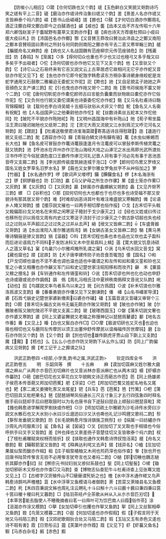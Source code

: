 <!-- { "loadSidebar": true } -->
　　【防唆小儿相应】○蹉【仓何切跌也又个韵】瑳【玉色鲜白又笑貌又哿韵诗巧笑之瑳有平上二音】磋【磨治亦作瑳诗传治象曰瑳又个韵】差【景差人名亦作瑳又支皆麻泰个祃六韵】嵯【晋书山岳嵯峨】搓【挪也】○醝【才何切白酒亦作鄼周礼酒正注鄼白释文鄼白即今之白醝酒也】鹾【咸也】齹【齿本又齿不齐左传昭十六年郑六卿饯赵宣子于齹赋野有蔓草又支韵亦作】瘥【病也诗天方荐瘥杜预曰小疫曰瘥大疫曰札】防【沛国邑名亦作鄼】酂【又音賛王莽改曰賛治此沛县之之鄼又南阳之鄼本音賛班固曰萧何之所封与何同韵则南阳之鄼亦有平去二音又寒旱翰三韵】艖【艑艖舟名又麻韵】痤【病也又人名战国魏有范痤柳宗元传范痤骑危】防【残薉田】防【舂捣】【笼属】○多【得何切众也重也不少也又过也檀弓又多乎哉又曰多矣乎予出祖者】○佗【汤何切彼也亦作他它又见下又支个韵】他【又音驮又个韵】它【诗它山之石易终来有它吉又説文云上古草居虑它故相问无它乎亦作蛇又音驮亦作驼又见下】蛇【虫也亦作它即今蛇虺字韩愈读东方朔杂事诗褫身络蛟蛇是龙蛇字通用又石鼓歌二雅褊迫无委蛇又作驼】詑【欺也】訑【又自足貌孟子訑訑之声音顔色又支产谏三韵】拕【引也曳也亦作拖又哿个二韵】拖【晋书邓侯拖不畱又哿个二韵】○驼【唐何切馲驼亦作橐佗颜师古曰言能负囊橐而驮物故曰橐佗亦作它俗作驼】佗【又负何也行貌又委佗谓美也诗委委佗佗亦作蛇】駞【又马名杜甫诗曰駞背锦糢糊】驮【载何也李白诗吴姬十五细马驮俗从犬非又个韵】鮀【鱼名又人名衞有祝鮀】他【人名战国尹公之他秦尉他亦作佗】紽【丝数诗素丝五紽本又作佗他同】陀【陂陀不平貌亦作陁阤岮】陁【又明州昌国海中有补陁山】阤【荀子宥坐篇注王肃曰陵迟陂阤也又纸哿二韵】沱【滂沱大雨又流貌又江水别爲沱又呼沱河名又哿韵】跎【蹉跎】【杜甫送敬使君诗淮海莫蹉寄髙适诗且得慰蹉】迤【逶迤行貌又支纸二韵】酡【酒容亦作】驒【青骊白鳞文诗有驒有骆】鼍【水虫似蜥蜴而长大也】鱓【鱼名皮可冒鼔亦作鼍诗鼍鼓逢逢月令注鼍皮可以冒鼔李斯传植灵鼍之鼓又铣韵】池【呼池水在幷州亦作沱沲山海经大戏之山滹沱之水出焉即光武所渡处汉书作呼沱今俗犹谓危度口王霸传作虖沱河礼记晋人将有事于河必先有事于恶池恶音呼又支屑二韵】沲【李光颜传裴度筑赫连城于沲口】○罗【郎何切鸟罟又罗绮又国名又姓女罗草名汨罗水名】萝【莪也又女萝尔雅女罗兔丝字不从艸俗加之】箩【竹器】【水名通作罗】啰【歌词声又喽啰】饠【饆饠食名】椤【木名海浙有之】锣【铜锣器也】防【□防】驘【马父驴母之所生亦作骡】蔂【盛土笼亦作蔂□又灰韵】蔂【又灰韵】□【又灰韵】蠃【蚌属亦作蠡螺蜗又哿韵】蠡【又见齐哿荠三韵】螺　□【谷积也】○那【奴何切何也大也都也于也尽也多也诗受福不那又安貌诗有那其居又哿个韵】难【时难却凶恶诗其叶有难注难盛貌又寒翰韵】傩【论语乡人傩又哿韵】捼【捼莎説文摧也一曰两手相切摩也俗作挼】○戈【古禾切平头戟又戟偏距曰戈又地名在宋郑之闲寒浞子豷封于戈少康灭之】过【经也又姓或曰传过也移所在识以爲信又周有内史过又寒浞子浇封于过少康灭之个韵古卧切超也失也经过之过则从平声超过之过过失之过并从去声】緺【绶文又皆麻二韵】【车盛膏器又哿韵】濄【水出淮阳入淮尔雅濄爲洵】娲【女娲古圣女又皆麻二韵】騧【黄马黑喙诗騧骊是骖又皆韵】锅【温器】○科【苦禾切程也条也本也品也又坎也孟子盈科而后进论语爲力不同科子发防决科又木中空易爲科上槁】薖【寛大貌又饥意诗硕人之薖又草名】窠【鸟巢穴小尔雅鸡雉所乳谓之窠】○涡【乌禾切水回又音戈】窝【藏也窟也】踒【足跌】防【犬子唐李建传防子劝吾食吾辄饱】倭【国名】○和【戸戈切顺也谐也不坚不柔也调也温也适也中庸谓之和左传和如和羮又銮和铃也又笙之小者又相譍也亦作龢又军门曰和史记楚世家注昭阳移和而攻齐】龢　禾【粟苗又稼之摠名】鉌【车铃通作和左传锡銮和铃】○讹【吾禾切谬也舛也化也动也申舒也诗或寝或讹亦作譌僞】譌　僞【周礼冯相氏注中夏辨秩南僞释文音讹又队韵】吪【动也】囮【鸟媒説文率鸟者系鸟以来之】鈋【刓方爲圆】○波【补禾切浪也尔雅洛爲波又支韵】番【番番勇貌亦作僠又见下又删谏韵】僠　嶓【山名书嶓冡导漾】碆【石爲弋镞史记楚世家碆新缴索曰碆亦作磻】磻【玉篇音波又音磻又审哿个三韵】○颇【普禾切头偏古文尚书无偏无颇亦作陂又哿韵】坡【陂也亦作陂】陂【尔雅陂者阪又陂陀陵迟不平貌又支寘二韵】玻【玻瓈西国玉】○媻【蒲禾切説文奢也亦作婆又寒韵】婆【同上又婆娑舞貌又老媪之称搜神记以琵琶爲鼙婆】鄱【地名古作番】番【又见上】皤【白也又鬓白亦作□】□○摩【眉波切研也又灭也也迫也揩也相切也又与磨同左传摩厉以须王出董仲舒传摩民以谊梅福传厉世摩钝】磨【治石亦作防又个韵】防【又个韵】劘【剀也切也雄传劘虎牙贾山自下劘上又支韵】魔【魔】【桮也】么【幺么小也亦作防又哿韵下从幺作么误】防【同上广韵偏病又见哿韵】攠【考工记干上之攠谓之队】

　　洪武正韵卷四
<经部,小学类,韵书之属,洪武正韵>
　　钦定四库全书
　　洪武正韵卷五
　　明　乐韶凤等　撰
　　十五麻
　　麻【谟加切苴麻又姓尔雅大鼗谓之麻从广从两朩朩音匹刃切麻片也又音派林亦音派麻纻也从两木误】蟆【虾蟆亦作蟇防】○葩【披巴切花也又草花白又华貌韩文诗正而葩古作芭】芭【同上扬雄弟子侯芭本传音葩又邦加切芭蕉】舥【浮梁】○巴【邦加切巴蜀又姓蛇名地名又尾也】豝【豕二嵗又娄猪牝豕又龙尾星】钯【兵车】芭【芭蕉】笆【竹篱】○杷【蒲巴切田具又枇杷果名】琶【琵琶胡琴风俗通长三尺五寸象三才五行四弦象四时释名推手前曰琵却手后曰琶取鼓时以为名也唐书自下逆鼔曰琵自上顺鼔曰琶琵音毗】爬【搔也韩愈进学解爬罗剔抉或作杷】○沙【师加切疏土尔雅颍为沙毛诗传水旁曰沙説文水散石也又大水别小水曰沙丘逦迆曰沙又汏也嘶也礼记沙鸣貍又歌祃二韵】髿【鬖髿发垂貌又歌韵】防【长毛貌韩愈月蚀诗旗旄卫毵髿】纱【绢属一曰纺纑亦作沙周礼内司服素沙】鲨【鱼名】裟【袈裟】○叉【初加切了叉叉取也手相错也今俗呼拱手曰叉手又皆韵】差【舛也择也又景差扬子音楚佳切又支皆歌泰个祃六韵】杈【了枝杜甫雕赋突权枒而皆折】扠【挟取也通作叉韩愈诗馋扠饱活脔】艖【舟名又歌韵】靫【鞴靫箭室又皆韵】咤【释典达利咤又去声】鎈【钱异名】○樝【庄加切果属似棃而酸亦作柤】柤【庄子柤棃橘柚又木闲也煎药滓也俗作查】奓【张也开也旧唐书陆贽传奓言无验不必用奓言犹夸言也又者祃二韵】○檛【职切棰也魏志檛折其脚亦作挝】挝【栁宗元书挝妇翁又掺挝系鼓也】髽【同上切髽髻】○槎【锄加切邪斫木又桴也亦作查□又马韵】查【博物志仙查犯牛斗杜甫诗查上见张骞又姓又见上】□【古槎字汉货殖传山不□蘖蘖谓髠斩之也】楂【水中浮木通作槎又鸟声韩愈诗鹊呜声楂楂】苴【水中浮草又鱼模语马者御韵】荼【苦菜又荼陵县名又鱼模二韵】秅【禾四百秉説文秭也周礼注云聘礼十斗曰斛十六斗曰薮十薮曰秉四秉曰筥十筥曰稯十稯曰秅又暮韵】□【陆羽茶经卢仝茶歌从艸从入从朩朩音匹刃切】【本草苦能去脂使人不睡晚摘者曰茗一曰荈叶可为饮巴南人曰葭俗作茶】涂【沮洳亦作涂又模韵】○拏【女加切牵引也攫也作挐又鱼韵】挐【同上又丝絮相牵又鱼韵】笯【鸟笼又模暮二韵】○遐【何加切逺也亦作假徦】假【子假言同于天地又马祃陌三韵】徦【汉郊祀歌徦狄合处又马陌二韵】瑕【玉玷又玉有赤色又逺也诗不瑕有害】霞【日旁彤云】蕸【芙蕖叶亦作葭】葭【又见下】虾【虾蟇又鱼名】騢【马赤白杂毛】赮【赤色】鍜
